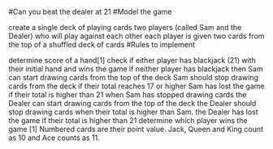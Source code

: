 #Can you beat the dealer at 21
#Model the game

create a single deck of playing cards
two players (called Sam and the Dealer) who will play against each other
each player is given two cards from the top of a shuffled deck of cards
#Rules to implement

determine score of a hand[1]
check if either player has blackjack (21) with their initial hand and wins the game
if neither player has blackjack then Sam can start drawing cards from the top of the deck
Sam should stop drawing cards from the deck if their total reaches 17 or higher
Sam has lost the game if their total is higher than 21
when Sam has stopped drawing cards the Dealer can start drawing cards from the top of the deck
the Dealer should stop drawing cards when their total is higher than Sam.
the Dealer has lost the game if their total is higher than 21
determine which player wins the game
[1] Numbered cards are their point value. Jack, Queen and King count as 10 and Ace counts as 11.
